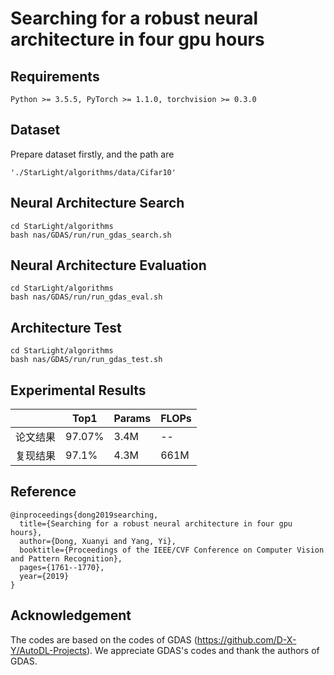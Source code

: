 # Searching for a robust neural architecture in four gpu hours
## Requirements
```
Python >= 3.5.5, PyTorch >= 1.1.0, torchvision >= 0.3.0
```
## Dataset
Prepare dataset firstly, and the path are 
```
'./StarLight/algorithms/data/Cifar10'
```

## Neural Architecture Search
```
cd StarLight/algorithms
bash nas/GDAS/run/run_gdas_search.sh
```

## Neural Architecture Evaluation
```
cd StarLight/algorithms
bash nas/GDAS/run/run_gdas_eval.sh
```

## Architecture Test
```
cd StarLight/algorithms
bash nas/GDAS/run/run_gdas_test.sh
```

## Experimental Results
|          | Top1   | Params | FLOPs |
|   ----   | ----   | ----   | ----  |
| 论文结果  | 97.07% |  3.4M  |  --   |  
| 复现结果  | 97.1% |  4.3M  |  661M |

## Reference
```
@inproceedings{dong2019searching,
  title={Searching for a robust neural architecture in four gpu hours},
  author={Dong, Xuanyi and Yang, Yi},
  booktitle={Proceedings of the IEEE/CVF Conference on Computer Vision and Pattern Recognition},
  pages={1761--1770},
  year={2019}
}
```

## Acknowledgement
The codes are based on the codes of GDAS (https://github.com/D-X-Y/AutoDL-Projects). We appreciate GDAS's codes and thank the authors of GDAS.
